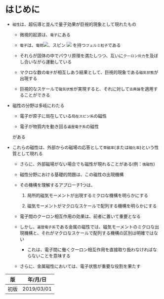 
はじめに
=======

* `磁性`は、超伝導と並んで量子効果が巨視的現象として現れたもの

    * 微視的起源は、`電子`にある

    * `電子`は、`電荷`<img src="https://latex.codecogs.com/gif.latex?$e$" />、スピン <img src="https://latex.codecogs.com/gif.latex?\frac{\hbar}{2}" /> を持つ`フェルミ粒子`である

    * それらが固体の中でパウリ原理を満たしつつ、互いに`クーロン斥力`を及ぼし合いながら運動している

    * マクロな数の`電子`が相互しあう結果として、巨視的現象である`磁気状態`が出現する

    * 巨視的なスケールで`磁気状態`が実現すると、それに対して`古典論`を適用することができる

* 磁性の分野は多岐にわたる

    * 電子が原子に局在している`局在スピン系`の磁性

    * 電子が物質内を動き回る`遍歴電子系`の磁性

    がある

* これらの磁性は、外部からの磁場の応答として`帯磁率`(または`磁化率`)という性質として現れる

    * さらに、外部磁場がない場合でも磁性が現れることがある(例：`強磁性`)

    * 磁性分野における基礎的問題は、この磁性の出現機構

    * その機構を理解するアプローチ1つは、

        1. 局所的磁気モーメントが出現するミクロな機構を明らかにする

        1. 磁気モーメントがマクロなスケールで配列する機構を明らかにする

    * 電子間のクーロン相互作用の効果は、前者に置いて重要となる

    * しかし、`遍歴電子系`である金属の磁性では、磁気モーメントのミクロな出現機構と、それがマクロなスケールで配列する機構の区別は明確ではない

        * これは、電子間に働くクーロン相互作用を直接取り扱わなければならないことを意味する

    * さらに、金属磁性においては、電子状態が重要な役割を果たす

|  版  |   年/月/日   |
|-----|-----------------|
|初版|2019/03/01|
